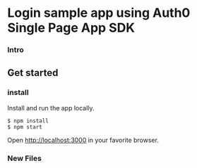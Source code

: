 # Login sample app using Auth0 Single Page App SDK

### Intro


## Get started



### install
Install and run the app locally.
```shell
$ npm install
$ npm start
```
Open [http://localhost:3000](http://localhost:3000) in your favorite browser.

### New Files







